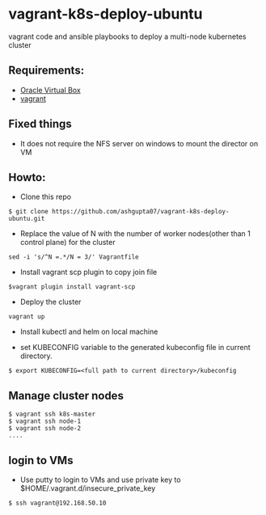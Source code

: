 # vagrant-k8s-deploy-ubuntu

vagrant code and ansible playbooks to deploy a multi-node kubernetes cluster

## Requirements:
-  [Oracle Virtual Box](https://www.virtualbox.org/wiki/Downloads)
- [vagrant](https://www.vagrantup.com/downloads.html)

## Fixed things
- It does not require the NFS server on windows to mount the director on VM


## Howto:
- Clone this repo
```
$ git clone https://github.com/ashgupta07/vagrant-k8s-deploy-ubuntu.git
```
- Replace the value of N with the number of worker nodes(other than 1 control plane) for the cluster
```
sed -i 's/^N =.*/N = 3/' Vagrantfile
```

- Install vagrant scp plugin to copy join file
```
$vagrant plugin install vagrant-scp
```

- Deploy the cluster
```
vagrant up
```

- Install kubectl and helm on local machine

- set KUBECONFIG variable to the generated kubeconfig file in current directory.
```
$ export KUBECONFIG=<full path to current directory>/kubeconfig
```

## Manage cluster nodes
```
$ vagrant ssh k8s-master
$ vagrant ssh node-1
$ vagrant ssh node-2
....
```
## login to VMs
- Use putty to login to VMs and use private key to $HOME/.vagrant.d/insecure_private_key

```
$ ssh vagrant@192.168.50.10
```